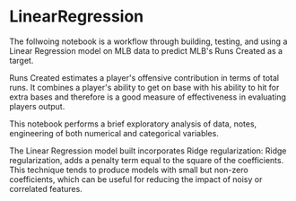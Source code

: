 # LinearRegression

The follwoing notebook is a workflow through building, testing, and using a Linear Regression model on MLB data to predict MLB's Runs Created as a target. 

  Runs Created estimates a player's offensive contribution in terms of total runs. 
  It combines a player's ability to get on base with his ability to hit for extra bases and therefore is a good measure of effectiveness in evaluating players output.

This notebook performs a brief exploratory analysis of data, notes, engineering of both numerical and categorical variables. 

The Linear Regression model built incorporates Ridge regularization:
  Ridge regularization, adds a penalty term equal to the square of the coefficients. 
  This technique tends to produce models with small but non-zero coefficients, which can be useful for reducing the impact of noisy or correlated features.
